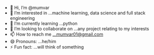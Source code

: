 - 👋 Hi, I’m @mumvar
- 👀 I’m interested in ...machine learning, data science and full stack engineering
- 🌱 I’m currently learning ...python
- 💞️ I’m looking to collaborate on ...any project relating to my interests
- 📫 How to reach me ...mumvar01@gmail.com
- 😄 Pronouns: ...he/him
- ⚡ Fun fact: ...will think of something

<!---
mumvar/mumvar is a ✨ special ✨ repository because its `README.md` (this file) appears on your GitHub profile.
You can click the Preview link to take a look at your changes.
--->
